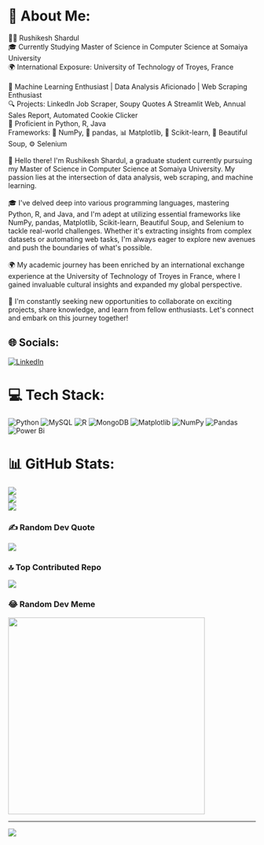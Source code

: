 # 💫 About Me:
👨‍💻 Rushikesh Shardul<br>🎓 Currently Studying Master of Science in Computer Science at Somaiya University<br>🌍 International Exposure: University of Technology of Troyes, France<br><br>🤖 Machine Learning Enthusiast | Data Analysis Aficionado | Web Scraping Enthusiast<br>🔍 Projects: LinkedIn Job Scraper, Soupy Quotes A Streamlit Web, Annual Sales Report, Automated Cookie Clicker<br>🚀 Proficient in Python, R, Java<br>      Frameworks: 🐍 NumPy, 🐼 pandas, 📊 Matplotlib, 🧠 Scikit-learn, 🍜 Beautiful Soup, ⚙️ Selenium<br><br>👋 Hello there! I'm Rushikesh Shardul, a graduate student currently pursuing my Master of Science in Computer Science at Somaiya University. My passion lies at the intersection of data analysis, web scraping, and machine learning.<br><br>🎓 I've delved deep into various programming languages, mastering Python, R, and Java, and I'm adept at utilizing essential frameworks like NumPy, pandas, Matplotlib, Scikit-learn, Beautiful Soup, and Selenium to tackle real-world challenges. Whether it's extracting insights from complex datasets or automating web tasks, I'm always eager to explore new avenues and push the boundaries of what's possible.<br><br>🌍 My academic journey has been enriched by an international exchange experience at the University of Technology of Troyes in France, where I gained invaluable cultural insights and expanded my global perspective.<br><br>🚀 I'm constantly seeking new opportunities to collaborate on exciting projects, share knowledge, and learn from fellow enthusiasts. Let's connect and embark on this journey together!<br>


## 🌐 Socials:
[![LinkedIn](https://img.shields.io/badge/LinkedIn-%230077B5.svg?logo=linkedin&logoColor=white)](https://linkedin.com/in/https://www.linkedin.com/in/rushikesh-shardul-424436217/) 

# 💻 Tech Stack:
![Python](https://img.shields.io/badge/python-3670A0?style=flat&logo=python&logoColor=ffdd54) ![MySQL](https://img.shields.io/badge/mysql-%2300000f.svg?style=flat&logo=mysql&logoColor=white) ![R](https://img.shields.io/badge/r-%23276DC3.svg?style=flat&logo=r&logoColor=white) ![MongoDB](https://img.shields.io/badge/MongoDB-%234ea94b.svg?style=flat&logo=mongodb&logoColor=white) ![Matplotlib](https://img.shields.io/badge/Matplotlib-%23ffffff.svg?style=flat&logo=Matplotlib&logoColor=black) ![NumPy](https://img.shields.io/badge/numpy-%23013243.svg?style=flat&logo=numpy&logoColor=white) ![Pandas](https://img.shields.io/badge/pandas-%23150458.svg?style=flat&logo=pandas&logoColor=white) ![Power Bi](https://img.shields.io/badge/power_bi-F2C811?style=flat&logo=powerbi&logoColor=black)
# 📊 GitHub Stats:
![](https://github-readme-stats.vercel.app/api?username=Rushi2810&theme=radical&hide_border=false&include_all_commits=false&count_private=false)<br/>
![](https://github-readme-streak-stats.herokuapp.com/?user=Rushi2810&theme=radical&hide_border=false)<br/>
![](https://github-readme-stats.vercel.app/api/top-langs/?username=Rushi2810&theme=radical&hide_border=false&include_all_commits=false&count_private=false&layout=compact)

### ✍️ Random Dev Quote
![](https://quotes-github-readme.vercel.app/api?type=horizontal&theme=radical)

### 🔝 Top Contributed Repo
![](https://github-contributor-stats.vercel.app/api?username=Rushi2810&limit=5&theme=radical&combine_all_yearly_contributions=true)

### 😂 Random Dev Meme
<img src='https://randommeme-five.vercel.app/' style="height: 400px;"/>

---
[![](https://visitcount.itsvg.in/api?id=Rushi2810&icon=9&color=1)](https://visitcount.itsvg.in)

<!-- Proudly created with GPRM ( https://gprm.itsvg.in ) -->
